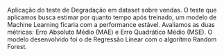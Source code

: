 Aplicação do teste de Degradação em dataset sobre vendas.
O teste que aplicamos busca estimar por quanto tempo após treinado, um modelo de Machine Learning ficaria com a performance estável. Avaliamos as duas métricas: Erro Absoluto Médio (MAE) e Erro Quadrático Médio (MSE).
O modelo desenvolvido foi o de Regressão Linear com o algorítmo Random Forest.